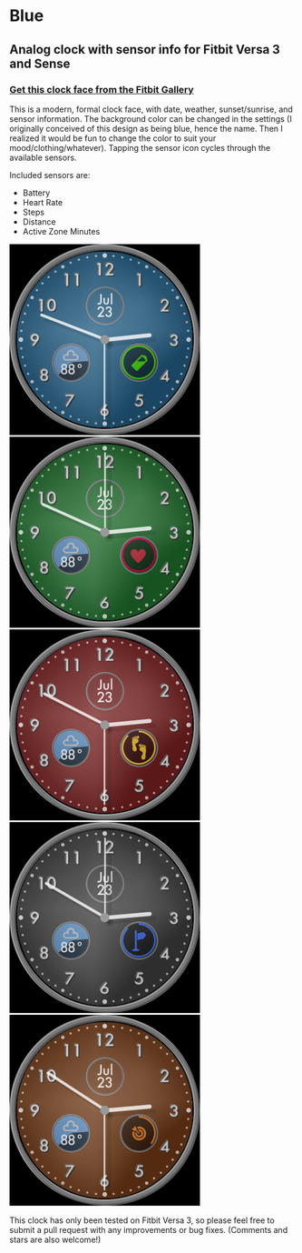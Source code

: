 # Blue
## Analog clock with sensor info for Fitbit Versa 3 and Sense
### [Get this clock face from the Fitbit Gallery](https://gallery.fitbit.com/details/3c0ff5ad-50e7-4943-bdcd-f7521ef8e82b)
This is a modern, formal clock face, with date, weather, sunset/sunrise, and sensor information. The background color can be changed in the settings (I originally conceived of this design as being blue, hence the name. Then I realized it would be fun to change the color to suit your mood/clothing/whatever). Tapping the sensor icon cycles through the available sensors.

Included sensors are: 
+ Battery
+ Heart Rate
+ Steps
+ Distance
+ Active Zone Minutes

<img src="Screenshot1.png" />
<img src="Screenshot2.png" />
<img src="Screenshot3.png" />
<img src="Screenshot4.png" />
<img src="Screenshot5.png" />

This clock has only been tested on Fitbit Versa 3, so please feel free to submit a pull request with any improvements or bug fixes. (Comments and stars are also welcome!)
